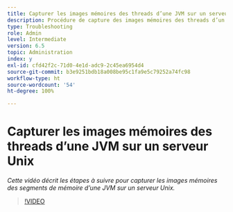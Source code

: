 ```yaml
---
title: Capturer les images mémoires des threads d’une JVM sur un serveur Unix
description: Procédure de capture des images mémoires des threads d’un processus Java sur un serveur Unix
type: Troubleshooting
role: Admin
level: Intermediate
version: 6.5
topic: Administration
index: y
exl-id: cfd42f2c-71d0-4e1d-adc9-2c45ea6954d4
source-git-commit: b3e9251bdb18a008be95c1fa9e5c79252a74fc98
workflow-type: ht
source-wordcount: '54'
ht-degree: 100%

---
```


# Capturer les images mémoires des threads d’une JVM sur un serveur Unix

*Cette vidéo décrit les étapes à suivre pour capturer les images mémoires des segments de mémoire d’une JVM sur un serveur Unix.*

>[!VIDEO](https://video.tv.adobe.com/v/335492?quality=12&learn=on)
